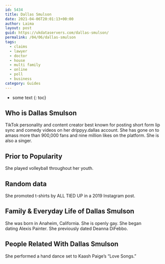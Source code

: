 ```yaml
---
id: 5434
title: Dallas Smulson
date: 2021-04-06T20:01:13+00:00
author: Laima
layout: post
guid: https://ukdataservers.com/dallas-smulson/
permalink: /04/06/dallas-smulson
tags:
  - claims
  - lawyer
  - doctor
  - house
  - multi family
  - online
  - poll
  - business
category: Guides
---
```


* some text
{: toc}


## Who is Dallas Smulson
                  
                  
                  
TikTok personality and content creator best known for posting short form lip sync and comedy videos on her drippyy.dallas account. She has gone on to amass more than 900,000 fans and nine million likes on the platform. She is also a singer. 
                  
              
            
              
            
                
                
                
## Prior to Popularity
                  
                  
                  
She played volleyball throughout her youth.
                  
              
            
              
            
                
                
                
## Random data
                  
                  
                  
She promoted t-shirts by ALL TIED UP in a 2019 Instagram post. 
                  
              
            
              
            
                
                
                
## Family & Everyday Life of Dallas Smulson
                  
                  
                  
She was born in Anaheim, California. She is openly gay. She began dating Alexis Painter. She previously dated Deanna DiFebbo. 
                  
              
            
              
            
                
                
                
## People Related With Dallas Smulson
                  
                  
                  
She performed a hand dance set to Kaash Paige&#8217;s &#8220;Love Songs.&#8221; 
                  
              
            
              
            
                
              
            
              
              
            
            
              
            
          
          
          